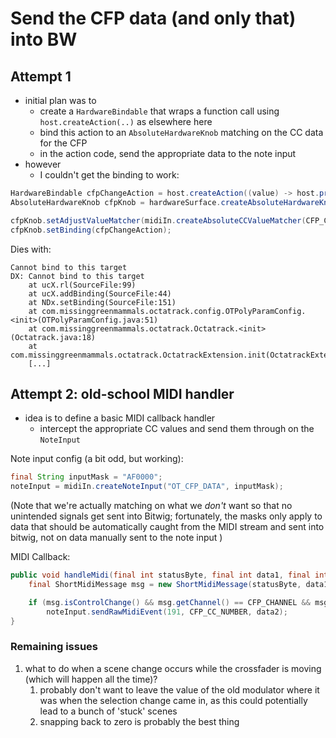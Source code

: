 # Send the CFP data (and only that) into BW 

## Attempt 1
- initial plan was to 
  - create a `HardwareBindable` that wraps a function call using `host.createAction(..)` as elsewhere here
  - bind this action to an `AbsoluteHardwareKnob` matching on the CC data for the CFP
  - in the action code, send the appropriate data to the note input
- however
  - I couldn't get the binding to work:

```java
HardwareBindable cfpChangeAction = host.createAction((value) -> host.println(""+value), () -> "handleCrossfader");
AbsoluteHardwareKnob cfpKnob = hardwareSurface.createAbsoluteHardwareKnob("OT_MIDI_CFP_KNOB");

cfpKnob.setAdjustValueMatcher(midiIn.createAbsoluteCCValueMatcher(CFP_CHANNEL, CFP_CC_NUMBER));
cfpKnob.setBinding(cfpChangeAction);
```


Dies with:

```
Cannot bind to this target
DX: Cannot bind to this target
    at ucX.rl(SourceFile:99)
    at ucX.addBinding(SourceFile:44)
    at NDx.setBinding(SourceFile:151)
    at com.missinggreenmammals.octatrack.config.OTPolyParamConfig.<init>(OTPolyParamConfig.java:51)
    at com.missinggreenmammals.octatrack.Octatrack.<init>(Octatrack.java:18)
    at com.missinggreenmammals.octatrack.OctatrackExtension.init(OctatrackExtension.java:20)
    [...]
```

## Attempt 2: old-school MIDI handler
- idea is to define a basic MIDI callback handler
  - intercept the appropriate CC values and send them through on the `NoteInput`

Note input config (a bit odd, but working):

```java
final String inputMask = "AF0000";
noteInput = midiIn.createNoteInput("OT_CFP_DATA", inputMask);
```

(Note that we're actually matching on what we _don't_ want so that no unintended signals get sent into Bitwig; fortunately, the masks only apply to data that should be automatically caught from the MIDI stream and sent into bitwig, not on data manually sent to the note input )

MIDI Callback:

```java
public void handleMidi(final int statusByte, final int data1, final int data2) {
    final ShortMidiMessage msg = new ShortMidiMessage(statusByte, data1, data2);

    if (msg.isControlChange() && msg.getChannel() == CFP_CHANNEL && msg.getData1() == CFP_CC_NUMBER)
        noteInput.sendRawMidiEvent(191, CFP_CC_NUMBER, data2);
}
```

### Remaining issues

1. what to do when a scene change occurs while the crossfader is moving (which will happen all the time)?
   1. probably don't want to leave the value of the old modulator where it was when the selection change came in, as this could potentially lead to a bunch of 'stuck' scenes
   2. snapping back to zero is probably the best thing 